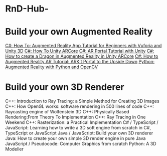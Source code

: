# RnD-Hub-

# Build your own Augmented Reality

[C#: How To: Augmented Reality App Tutorial for Beginners with Vuforia and Unity 3D](https://www.youtube.com/watch?v=uXNjNcqW4kY)
[C#: How To Unity ARCore](https://www.youtube.com/playlist?list=PLKIKuXdn4ZMjuUAtdQfK1vwTZPQn_rgSv)
[C#: AR Portal Tutorial with Unity](https://www.youtube.com/playlist?list=PLPCqNOwwN794Gz5fzUSi1p4OqLU0HTmvn)
[C#: How to create a Dragon in Augmented Reality in Unity ARCore](https://www.youtube.com/watch?v=qTSDPkPyPqs)
[C#: How to Augmented Reality AR Tutorial: ARKit Portal to the Upside Down](https://www.youtube.com/watch?v=Z5AmqMuNi08)
[Python: Augmented Reality with Python and OpenCV](https://bitesofcode.wordpress.com/2017/09/12/augmented-reality-with-python-and-opencv-part-1/)

# Build your own 3D Renderer
C++: Introduction to Ray Tracing: a Simple Method for Creating 3D Images
C++: How OpenGL works: software rendering in 500 lines of code
C++: Raycasting engine of Wolfenstein 3D
C++: Physically Based Rendering:From Theory To Implementation
C++: Ray Tracing in One Weekend
C++: Rasterization: a Practical Implementation
C# / TypeScript / JavaScript: Learning how to write a 3D soft engine from scratch in C#, TypeScript or JavaScript
Java / JavaScript: Build your own 3D renderer
Java: How to create your own simple 3D render engine in pure Java
JavaScript / Pseudocode: Computer Graphics from scratch
Python: A 3D Modeller
